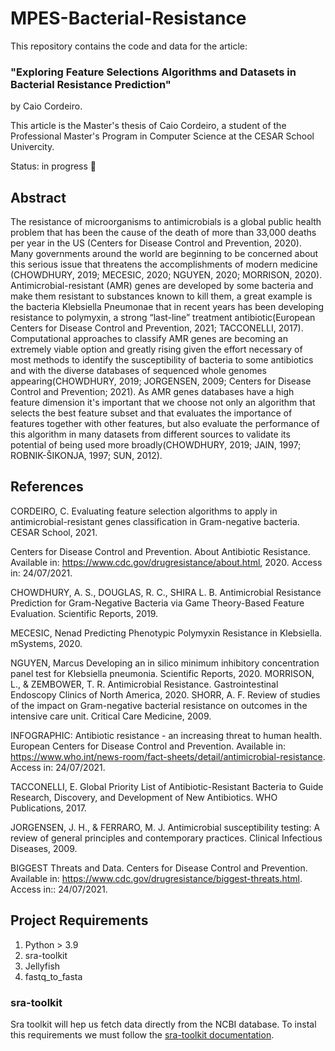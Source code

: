 # MPES-Bacterial-Resistance

This repository contains the code and data for the article:

### "Exploring Feature Selections Algorithms and Datasets in Bacterial Resistance Prediction"
by Caio Cordeiro.

This article is the Master's thesis of Caio Cordeiro, a student of the Professional Master's Program in Computer Science at the CESAR School Univercity.

Status: in progress 📝

## Abstract

The resistance of microorganisms to antimicrobials is a global public health problem that has been the cause of the death of more than 33,000 deaths per year in the US (Centers for Disease Control and Prevention, 2020). Many governments around the world are beginning to be concerned about this serious issue that threatens the accomplishments of modern medicine (CHOWDHURY, 2019; MECESIC, 2020; NGUYEN, 2020; MORRISON, 2020). Antimicrobial-resistant (AMR) genes are developed by some bacteria and make them resistant to substances known to kill them, a great example is the bacteria Klebsiella Pneumonae that in recent years has been developing resistance to polymyxin, a strong “last-line” treatment antibiotic(European Centers for Disease Control and Prevention, 2021;  TACCONELLI, 2017). Computational approaches to classify AMR genes are becoming an extremely viable option and greatly rising given the effort necessary of most methods to identify the susceptibility of bacteria to some antibiotics and with the diverse databases of sequenced whole genomes appearing(CHOWDHURY, 2019; JORGENSEN, 2009; Centers for Disease Control and Prevention; 2021). As AMR genes databases have a high feature dimension it's important that we choose not only an algorithm that selects the best feature subset and that evaluates the importance of features together with other features, but also evaluate the performance of this algorithm in many datasets from different sources to validate its potential of being used more broadly(CHOWDHURY, 2019; JAIN, 1997; ROBNIK-ŠIKONJA, 1997; SUN, 2012).

## References

CORDEIRO, C. Evaluating feature selection algorithms to apply in antimicrobial-resistant genes classification in Gram-negative bacteria. CESAR School, 2021.

Centers for Disease Control and Prevention. About Antibiotic Resistance. Available in: https://www.cdc.gov/drugresistance/about.html, 2020. Access in: 24/07/2021.

CHOWDHURY, A. S., DOUGLAS, R. C., SHIRA L. B. Antimicrobial Resistance Prediction for Gram-Negative Bacteria via Game Theory-Based Feature Evaluation. Scientific Reports, 2019.

MECESIC, Nenad Predicting Phenotypic Polymyxin Resistance in Klebsiella. mSystems, 2020.

NGUYEN, Marcus Developing an in silico minimum inhibitory concentration panel test for Klebsiella pneumonia. Scientific Reports, 2020.
MORRISON, L., & ZEMBOWER, T. R. Antimicrobial Resistance. Gastrointestinal Endoscopy Clinics of North America, 2020.
SHORR, A. F. Review of studies of the impact on Gram-negative bacterial resistance on outcomes in the intensive care unit. Critical Care Medicine, 2009.

INFOGRAPHIC: Antibiotic resistance - an increasing threat to human health. European Centers for Disease Control and Prevention. Available in: https://www.who.int/news-room/fact-sheets/detail/antimicrobial-resistance. Access in: 24/07/2021.

TACCONELLI, E. Global Priority List of Antibiotic-Resistant Bacteria to Guide Research, Discovery, and Development of New Antibiotics. WHO Publications, 2017.

JORGENSEN, J. H., & FERRARO, M. J. Antimicrobial susceptibility testing: A review of general principles and contemporary practices. Clinical Infectious Diseases, 2009.

BIGGEST Threats and Data. Centers for Disease Control and Prevention. Available in: https://www.cdc.gov/drugresistance/biggest-threats.html. Access in:: 24/07/2021.

## Project Requirements

1. Python > 3.9
2. sra-toolkit
3. Jellyfish
4. fastq_to_fasta

### sra-toolkit

Sra toolkit will hep us fetch data directly from the NCBI database.
To instal this requirements we must follow the [sra-toolkit documentation](https://github.com/ncbi/sra-tools/wiki/02.-Installing-SRA-Toolkit).
